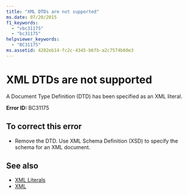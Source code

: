 ```yaml
---
title: "XML DTDs are not supported"
ms.date: 07/20/2015
f1_keywords: 
  - "vbc31175"
  - "bc31175"
helpviewer_keywords: 
  - "BC31175"
ms.assetid: 4202eb14-fc2c-4345-b6fb-a2c7574b60e3
---
```

# XML DTDs are not supported
A Document Type Definition (DTD) has been specified as an XML literal.  
  
 **Error ID:** BC31175  
  
## To correct this error  
  
- Remove the DTD. Use XML Schema Definition (XSD) to specify the schema for an XML document.  
  
## See also

- [XML Literals](../language-reference/xml-literals/index.md)
- [XML](../programming-guide/language-features/xml/index.md)
